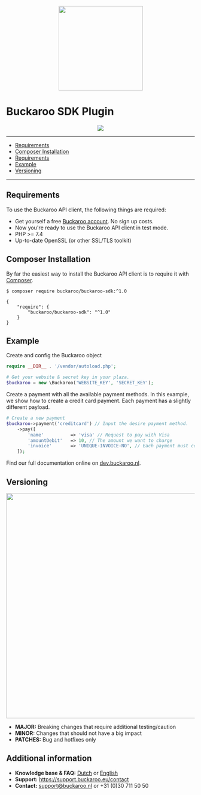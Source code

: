 <p align="center">
  <img src="https://user-images.githubusercontent.com/7081446/178473472-c0c29ec5-762c-47de-9ed4-999e5ad6c70d.png" width="225px" position="center">
</p>

# Buckaroo SDK Plugin

<p align="center">
  <img src="https://user-images.githubusercontent.com/7081446/178476892-372b4f2b-f74d-4b00-b174-4fa1d5a468e5.png" position="center">
</p>

---
- [Requirements](#requirements)
- [Composer Installation](#composer-installation)
- [Requirements](#requirements)
- [Example](#example)
- [Versioning](#versioning)
---

## Requirements
To use the Buckaroo API client, the following things are required:

+ Get yourself a free [Buckaroo account](https://www.buckaroo.eu/solutions/request-form). No sign up costs.
+ Now you're ready to use the Buckaroo API client in test mode.
+ PHP >= 7.4
+ Up-to-date OpenSSL (or other SSL/TLS toolkit)

## Composer Installation

By far the easiest way to install the Buckaroo API client is to require it with [Composer](http://getcomposer.org/doc/00-intro.md).

    $ composer require buckaroo/buckaroo-sdk:^1.0

    {
        "require": {
            "buckaroo/buckaroo-sdk": "^1.0"
        }
    }

## Example
Create and config the Buckaroo object

```php
require __DIR__ . '/vendor/autoload.php';

# Get your website & secret key in your plaza.
$buckaroo = new \Buckaroo('WEBSITE_KEY', 'SECRET_KEY');
```

Create a payment with all the available payment methods. In this example, we show how to create a credit card payment. Each payment has a slightly different payload.

```php
# Create a new payment
$buckaroo->payment('creditcard') // Input the desire payment method.
    ->pay([
        'name'          => 'visa' // Request to pay with Visa
        'amountDebit'   => 10, // The amount we want to charge
        'invoice'       => 'UNIQUE-INVOICE-NO', // Each payment must contain a unique invoice number
    ]);
```

Find our full documentation online on [dev.buckaroo.nl](https://dev.buckaroo.nl/).

## Versioning
<p align="left">
  <img src="https://user-images.githubusercontent.com/7081446/178474134-f4c3976d-653c-4ca1-bcd1-48bf6d489196.png" width="600px" position="center">
</p>

- **MAJOR:** Breaking changes that require additional testing/caution
- **MINOR:** Changes that should not have a big impact
- **PATCHES:** Bug and hotfixes only

## Additional information
- **Knowledge base & FAQ:** [Dutch](https://www.buckaroo.nl/resources/integratie/woocommerce) or [English](https://www.buckaroo.eu/resources/integration/woocommerce)
- **Support:** https://support.buckaroo.eu/contact
- **Contact:** support@buckaroo.nl or +31 (0)30 711 50 50